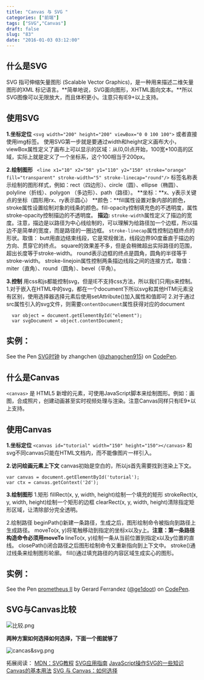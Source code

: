 ```yaml
---
title: "Canvas 与 SVG "
categories: ["前端"]
tags: ["SVG","Canvas"]
draft: false
slug: "83"
date: "2016-01-03 03:12:00"
---
```


什么是SVG
------

SVG 指可伸缩矢量图形 (Scalable Vector Graphics)，是一种用来描述二维矢量图形的XML 标记语言。**简单地说，SVG面向图形，XHTML面向文本。**所以SVG图像可以无限放大，而且体积更小。注意只有IE9+以上支持。

使用SVG
-----
**1.坐标定位**
 `<svg width="200" height="200" viewBox="0 0 100 100">` 或者直接使用img标签。
使用SVG第一步就是要通过width和height定义画布大小，viewBox属性定义了画布上可以显示的区域：从(0,0)点开始，100宽*100高的区域，实际上就是定义了一个坐标系，这个100相当于200px。

**2.绘制图形**
` <line x1="10" x2="50" y1="110" y2="150" stroke="orange" fill="transparent" stroke-width="5" stroke-linecap="round"/>`
标签名称表示绘制的图形样式，例如：rect（四边形）、circle（圆）、ellipse（椭圆）、polyline（折线）、polygon （多边形）、path（路径）。
**坐标：**x、y表示关键点的坐标（圆形用rx、ry表示圆心）
**颜色：**fill属性设置对象内部的颜色，stroke属性设置绘制对象的线条的颜色。fill-opacity控制填充色的不透明度，属性stroke-opacity控制描边的不透明度。
**描边:**
`stroke-width`属性定义了描边的宽度。注意，描边是以路径为中心线绘制的，可以理解为给路径加一个边框，所以描边不是简单的宽度，而是路径的一圈边框。
`stroke-linecap`属性控制边框终点的形状。取值：
butt用直边结束线段，它是常规做法，线段边界90度垂直于描边的方向、贯穿它的终点。
square的效果差不多，但是会稍微超出实际路径的范围，超出长度等于stroke-width。
round表示边框的终点是圆角，圆角的半径等于stroke-width。
stroke-linejoin属性控制两条描边线段之间的连接方式，取值：miter（直角）、round（圆角）、bevel（平角）。

**3.控制**
用css和js都能控制svg，但是IE不支持css方法，所以我们只用js来控制。
1.对于嵌入在HTML中的svg，都在一个document下所以svg和其他HTMl元素没有区别，使用选择器选择元素后使用setAttribute()加入属性和值即可
2.对于通过src属性引入的svg文件，则需要`contentDocument`属性获得对应的document

      var object = document.getElementById("element");
      var svgDocument = object.contentDocument;

实例：
---

<p data-height="268" data-theme-id="21453" data-slug-hash="VePrOV" data-default-tab="result" data-user="zhangchen915" class='codepen'>See the Pen <a href='http://codepen.io/zhangchen915/pen/VePrOV/'>SVG时钟</a> by zhangchen (<a href='http://codepen.io/zhangchen915'>@zhangchen915</a>) on <a href='http://codepen.io'>CodePen</a>.</p>
<script async src="//assets.codepen.io/assets/embed/ei.js"></script>


什么是Canvas
---------

`<canvas>` 是 HTML5 新增的元素，可使用JavaScript脚本来绘制图形。例如：画图，合成照片，创建动画甚至实时视频处理与渲染。注意Canvas同样只有IE9+以上支持。

使用Canvas
--------
**1.坐标定位**
`<canvas id="tutorial" width="150" height="150"></canvas>`
和svg不同canvas只能在HTML文档内，而不能像图片一样引入。

**2.访问绘画元素上下文**
canvas初始是空白的，所以js首先需要找到渲染上下文。

    var canvas = document.getElementById('tutorial');
    var ctx = canvas.getContext('2d');

**3.绘制图形**
1.矩形
fillRect(x, y, width, height)绘制一个填充的矩形
strokeRect(x, y, width, height)绘制一个矩形的边框
clearRect(x, y, width, height)清除指定矩形区域，让清除部分完全透明。

2.绘制路径
beginPath()新建一条路径，生成之后，图形绘制命令被指向到路径上生成路径。
moveTo(x, y)将笔触移动到指定的坐标x以及y上。**注意：第一条路径构造命令必须用moveTo**
lineTo(x, y)绘制一条从当前位置到指定x以及y位置的直线。
closePath()闭合路径之后图形绘制命令又重新指向到上下文中。
stroke()通过线条来绘制图形轮廓。
fill()通过填充路径的内容区域生成实心的图形。

实例：
---

<p data-height="268" data-theme-id="21453" data-slug-hash="bEgLaM" data-default-tab="result" data-user="ge1doot" class='codepen'>See the Pen <a href='http://codepen.io/ge1doot/pen/bEgLaM/'>prometheus II</a> by Gerard Ferrandez (<a href='http://codepen.io/ge1doot'>@ge1doot</a>) on <a href='http://codepen.io'>CodePen</a>.</p>
<script async src="//assets.codepen.io/assets/embed/ei.js"></script>

SVG与Canvas比较
------------
![比较.png][1]

**两种方案如何选择如何选择，下面一个图就够了**

![cancas&svg.png][2]
	


拓展阅读：
[MDN：SVG教程][3]
[SVG应用指南][4]
[JavaScript操作SVG的一些知识][5]
[Canvas的基本用法][6]
[SVG 与 Canvas：如何选择][7]


  [1]: http://www.zhangchen915.com/usr/uploads/2016/01/3901947819.png
  [2]: http://www.zhangchen915.com/usr/uploads/2016/01/1430902699.png
  [3]: https://developer.mozilla.org/zh-CN/docs/Web/SVG/Tutorial
  [4]: https://svgontheweb.com/zh/
  [5]: http://blog.iderzheng.com/something-about-svg-with-javascript/
  [6]: https://developer.mozilla.org/zh-CN/docs/Web/API/Canvas_API/Tutorial/Basic_usage
  [7]: https://msdn.microsoft.com/zh-cn/library/gg193983(v=vs.85).aspx#Using_Canvas_AndOr_SVG
